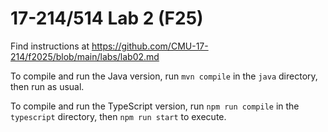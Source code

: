 # 17-214/514 Lab 2 (F25)

Find instructions at <https://github.com/CMU-17-214/f2025/blob/main/labs/lab02.md>

To compile and run the Java version, run `mvn compile` in the `java` directory, then run as usual.

To compile and run the TypeScript version, run `npm run compile` in the `typescript` directory, then `npm run start` to execute.
